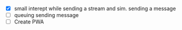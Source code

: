-   [x] small interept while sending a stream and sim. sending a message
-   [ ] queuing sending message
-   [ ] Create PWA
